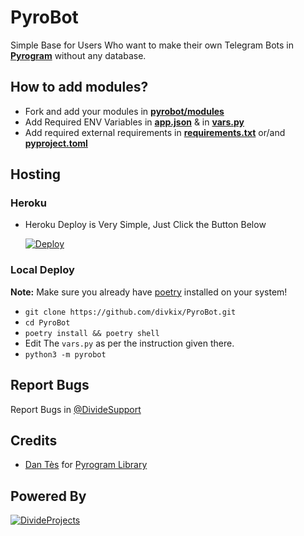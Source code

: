 # PyroBot

Simple Base for Users Who want to make their own Telegram Bots in **[Pyrogram](http://github.com/Pyrogram/Pyrogram)** without any database.

## How to add modules?

- Fork and add your modules in **[pyrobot/modules](https://github.com/divkix/PyroBot/blob/main/pyrobot/plugins)**
- Add Required ENV Variables in **[app.json](https://github.com/divkix/PyroBot/blob/main/app.json)** & in **[vars.py](https://github.com/divkix/PyroBot/blob/main/pyrobot/vars.py)**
- Add required external requirements in **[requirements.txt](https://github.com/divkix/PyroBot/blob/main/requirements.txt)** or/and **[pyproject.toml](https://github.com/divkix/PyroBot/blob/main/pyproject.toml)**

## Hosting

### Heroku

- Heroku Deploy is Very Simple, Just Click the Button Below

    [![Deploy](https://www.herokucdn.com/deploy/button.svg)](https://heroku.com/deploy?template=https://github.com/divkix/PyroBot)

### Local Deploy

**Note:** Make sure you already have [poetry](https://python-poetry.org/) installed on your system!

- `git clone https://github.com/divkix/PyroBot.git`
- `cd PyroBot`
- `poetry install && poetry shell`
- Edit The `vars.py` as per the instruction given there.
- `python3 -m pyrobot`

## Report Bugs

Report Bugs in [@DivideSupport](https://t.me/DivideSupport)

## Credits
- [Dan Tès](https://telegram.dog/haskell) for [Pyrogram Library](https://github.com/Pyrogram/Pyrogram)

## Powered By

[![DivideProjects](https://img.shields.io/badge/Divide-Projects-green?style=for-the-badge&logo=appveyor)](https://t.me/DivideSupport)
